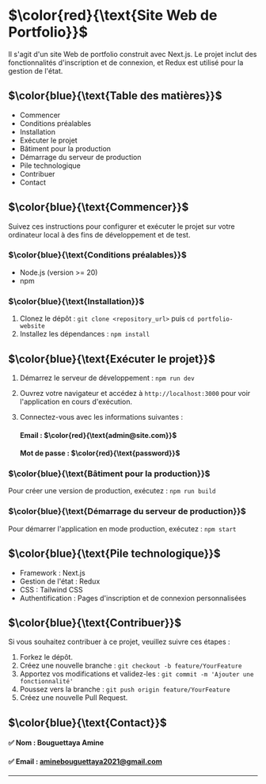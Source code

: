 
# $\color{red}{\text{Site Web de Portfolio}}$
Il s'agit d'un site Web de portfolio construit avec Next.js. Le projet inclut des fonctionnalités d'inscription et de connexion, et Redux est utilisé pour la gestion de l'état.

## $\color{blue}{\text{Table des matières}}$
- Commencer
- Conditions préalables
- Installation
- Exécuter le projet
- Bâtiment pour la production
- Démarrage du serveur de production
- Pile technologique
- Contribuer
- Contact

## $\color{blue}{\text{Commencer}}$
Suivez ces instructions pour configurer et exécuter le projet sur votre ordinateur local à des fins de développement et de test.

### $\color{blue}{\text{Conditions préalables}}$
- Node.js (version >= 20)
- npm

### $\color{blue}{\text{Installation}}$
1. Clonez le dépôt : `git clone <repository_url>` puis `cd portfolio-website`
2. Installez les dépendances : `npm install`

## $\color{blue}{\text{Exécuter le projet}}$
1. Démarrez le serveur de développement : `npm run dev`
2. Ouvrez votre navigateur et accédez à `http://localhost:3000` pour voir l'application en cours d'exécution.
3. Connectez-vous avec les informations suivantes :

   #### Email : $\color{red}{\text{admin@site.com}}$
   #### Mot de passe : $\color{red}{\text{password}}$

### $\color{blue}{\text{Bâtiment pour la production}}$
Pour créer une version de production, exécutez : `npm run build`

### $\color{blue}{\text{Démarrage du serveur de production}}$
Pour démarrer l'application en mode production, exécutez : `npm start`

## $\color{blue}{\text{Pile technologique}}$
- Framework : Next.js
- Gestion de l'état : Redux
- CSS : Tailwind CSS
- Authentification : Pages d'inscription et de connexion personnalisées

## $\color{blue}{\text{Contribuer}}$
Si vous souhaitez contribuer à ce projet, veuillez suivre ces étapes :

1. Forkez le dépôt.
2. Créez une nouvelle branche : `git checkout -b feature/YourFeature`
3. Apportez vos modifications et validez-les : `git commit -m 'Ajouter une fonctionnalité'`
4. Poussez vers la branche : `git push origin feature/YourFeature`
5. Créez une nouvelle Pull Request.

## $\color{blue}{\text{Contact}}$
#### ✅ Nom : Bouguettaya Amine
#### ✅ Email : aminebouguettaya2021@gmail.com

---

